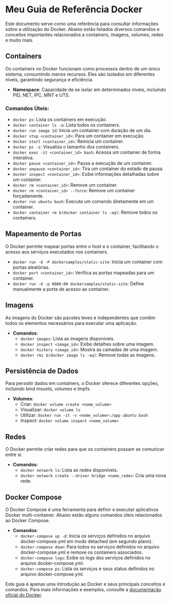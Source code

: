 # Meu Guia de Referência Docker

Este documento serve como uma referência para consultar informações sobre a utilização do Docker. Abaixo estão listados diversos comandos e conceitos importantes relacionados a containers, imagens, volumes, redes e muito mais.

## Containers

Os containers no Docker funcionam como processos dentro de um único sistema, consumindo menos recursos. Eles são isolados em diferentes níveis, garantindo segurança e eficiência.

- **Namespace**: Capacidade de se isolar em determinados níveis, incluindo PID, NET, IPC, MNT e UTS.

### Comandos Úteis:

- `docker ps`: Lista os containers em execução.
- `docker container ls -a`: Lista todos os containers.
- `docker run image 1d`: Inicia um container com duração de um dia.
- `docker stop <container_id>`: Para um container em execução.
- `docker start <container_id>`: Reinicia um container.
- `docker ps -s`: Visualiza o tamanho dos containers.
- `docker exec -it <container_id> bash`: Acessa um container de forma interativa.
- `docker pause <container_id>`: Pausa a execução de um container.
- `docker unpause <container_id>`: Tira um container do estado de pausa.
- `docker inspect <container_id>`: Exibe informações detalhadas sobre um container.
- `docker rm <container_id>`: Remove um container.
- `docker rm <container_id> --force`: Remove um container forçadamente.
- `docker run ubuntu bash`: Executa um comando diretamente em um container.
- `docker container rm $(docker container ls -aq)`: Remove todos os containers.

## Mapeamento de Portas

O Docker permite mapear portas entre o host e o container, facilitando o acesso aos serviços executados nos containers.

- `docker run -d -P dockersamples/static-site`: Inicia um container com portas aleatórias.
- `docker port <container_id>`: Verifica as portas mapeadas para um container.
- `docker run -d -p 8080:80 dockersamples/static-site`: Define manualmente a porta de acesso ao container.

## Imagens

As imagens do Docker são pacotes leves e independentes que contêm todos os elementos necessários para executar uma aplicação.

- **Comandos**:
  - `docker images`: Lista as imagens disponíveis.
  - `docker inspect <image_id>`: Exibe detalhes sobre uma imagem.
  - `docker history <image_id>`: Mostra as camadas de uma imagem.
  - `docker rmi $(docker image ls -aq)`: Remove todas as imagens.

## Persistência de Dados

Para persistir dados em containers, o Docker oferece diferentes opções, incluindo bind mounts, volumes e tmpfs.

- **Volumes**:
  - Criar: `docker volume create <nome_volume>`
  - Visualizar: `docker volume ls`
  - Utilizar: `docker run -it -v <nome_volume>:/app ubuntu bash`
  - Inspect: `docker volume inspect <nome_volume>`

## Redes

O Docker permite criar redes para que os containers possam se comunicar entre si.

- **Comandos**:
  - `docker network ls`: Lista as redes disponíveis.
  - `docker network create --driver bridge <nome_rede>`: Cria uma nova rede.

## Docker Compose

O Docker Compose é uma ferramenta para definir e executar aplicativos Docker multi-container. Abaixo estão alguns comandos úteis relacionados ao Docker Compose.

- **Comandos**:
  - `docker-compose up -d`: Inicia os serviços definidos no arquivo docker-compose.yml em modo detached (em segundo plano).
  - `docker-compose down`: Para todos os serviços definidos no arquivo docker-compose.yml e remove os containers associados.
  - `docker-compose logs`: Exibe os logs dos serviços definidos no arquivo docker-compose.yml.
  - `docker-compose ps`: Lista os serviços e seus status definidos no arquivo docker-compose.yml.

Este guia é apenas uma introdução ao Docker e seus principais conceitos e comandos. Para mais informações e exemplos, consulte a [documentação oficial do Docker](https://docs.docker.com/).
